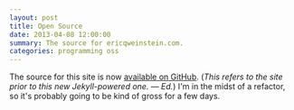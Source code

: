 ```yaml
---
layout: post
title: Open Source
date: 2013-04-08 12:00:00
summary: The source for ericqweinstein.com.
categories: programming oss
---
```


The source for this site is now [available on GitHub](https://github.com/ericqweinstein/website). (*This refers to the site prior to this new Jekyll-powered one. &mdash; Ed.*) I'm in the midst of a refactor, so it's probably going to be kind of gross for a few days.
